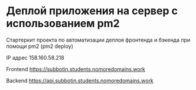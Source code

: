 # Деплой приложения на сервер с использованием pm2

Стартеркит проекта по автоматизации деплоя фронтенда и бэкенда при помощи pm2 (pm2 deploy)

IP адрес 158.160.58.218

Frontend https://subbotin.students.nomoredomains.work

Backend https://api.subbotin.students.nomoredomains.work
